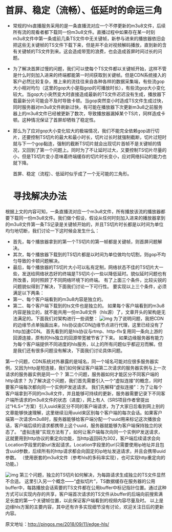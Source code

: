 # 首屏、稳定（流畅）、低延时的命运三角

- 常规的hls直播服务采用的是一条直播流对应一个不停更新的m3u8文件，后续所有流的观看者都下载同一份m3u8文件。直播过程中如果存在某一时刻m3u8文件中第一条或前几条TS文件中无关键帧，新参与进来的播放器依旧会把这些无关键帧的TS文件下载下来，但是并不会对视频解码播放，直到新的含有关键帧的TS文件到来。这会造成带宽的浪费，也会造成首屏时间过长的问题。

- 为了解决首屏过慢的问题，我们可以使每个TS文件都以关键帧开始，这样不管是什么时刻加入进来的终端都能第一时间获取到关键帧。但是CDN系统接入的客户必然比较复杂，推上来的流往往来自各种各样的数据采集端，有些流gop大小相对均匀（这里的gop大小是指gop的可播放时长），有些流gop大小变化较大。当gop大小突然变大时直接造成最新的TS文件迟迟没有生成，播放器下载最新分片可能会不及时导致卡顿。当gop突然变小时造成TS文件生成过快，同时服务器对m3u8文件刷新过快，有可能在播放器下次更新m3u8之前服务器上的m3u8文件已经被更新了数次，导致播放器漏掉某个TS片，同样造成卡顿。这种情况保证了首屏却牺牲了稳定性。

- 那么为了应对gop大小变化较大的极端情况，我们不能完全依赖gop进行切片，还要控制TS切片的最大和最小时长，切片过长时就强制截断，切片过短时就与下一个gop黏连，强制的截断TS切片就会出现切片首帧不是关键帧的情况，又回到了第一个问题上。同时为了不让延时过大，又要控制TS切片尽量的小，但是TS切片变小意味着终端缓存的切片时长变小，应对网络抖动的能力也就下降。

  首屏、稳定（流程）、低延时似乎成了一个无可能的三角形。

  # 寻找解决办法

根据上文的内容可知，一条直播流对应一个m3u8文件，所有播放该流的播放器都要下载同一份m3u8文件。我们做个假设，假设从任何时刻加入进来的播放器拿到的m3u8文件第一条TS记录是关键帧开始的，并且TS切片时长都是以时间为单位均匀地切断，我们讨论一下这时候会发生什么：

- 首先，每个播放器拿到的第一个TS切片的第一帧都是关键帧，则首屏问题解决。
- 其次，每个播放器下载到的TS切片都是以时间为单位做均匀切割，则gop不均匀导致的卡顿问题解决。
- 最后，每个播放器的TS切片大小可以私有定制，网络状态不佳的TS切片大一些，发送给网络状态好的终端是TS切片小一些以降低延时。貌似延时问题也有所改善，同时照顾了不同网络环境下的终端。
  有了上面三个条件，比较尖锐的问题貌似得到了解决，下面我们讨论一下可行性。
  要实现以上三个条件，必须满足以下两条：
- 第一、每个客户端看到的m3u8内容是独立的。
- 第二、每个客户端下载到的ts文件也是独立的。
  如果每个客户端看到的m3u8内容是独立的，就不能共用一份m3u8文件（hls源）了，文章开头的架构是无法满足的。下面我们对架构进行一些调整：
  ![img](http://pingos.me/2018/09/11/edge-hls/edge-hls.jpg)
  为了说明问题，我把CDN的边缘节点单独画出来，hls协议由CDN边缘节点进行代理，这里已经没有了http加速CDN。
  首先看到的是hls协议与rtmp、http-flv复用同一条向上游的回源连接，原有的hls独立的回源带宽被节省了下来。
  如果边缘服务器有能力为每个客户端提供不同进度的hls服务，以上的所有问题似乎都迎刃而解。但是我们还有很多问题没有解决，下面我们讨论具体问题。

第一个问题，CDN系统对外暴露的是域名，同一个域名可能对应很多服务器实例，又因为http是短连接，我们如何保证客户端第二次请求的服务器实例与上一次请求的服务器实例是同一个？
第二个问题，服务器如何才能区分不同客户端的http请求？
为了解决这个问题，我们首先需要引入一个“虚拟连接”的概念，同时要客户端每次都向同一个实例IP发送请求。
我们先解释“虚拟连接”：为了让每个客户端拿到不同的m3u8文件，并且能够可持续的更新，服务器需要记录下不同客户端所请求的m3u8文件的状态（进度），网上有人（SRS项目作者曾提出过“HLS+”方案）引入uuid来区分不同的客户端请求，为了大家日后看到网上别的文章能够快速理解，这里继续沿用uuid来区别每个客户端的每次会话。如果客户端第一次请求m3u8时，服务器能够给客户端分配一个uuid用来标记这次播放会话，客户端后续的请求都携带上这个uuid，服务器就能够为客户端保持独立的状态了。
“虚拟连接”实现方法有了，如何让客户端每次向同一个实例IP发送请求，这就要用到http协议的重定向功能，当http返回码为302，客户端后续请求会向Location字段里的新url发起请求。Location字段里的url只需要使用ip地址并且包含uuid参数，后续所有的http请求都会向固定的ip地址发送请求，并且会携带uuid参数。
（使用嵌套的m3u8文件（参考hls的多码率实现），也可实现http重定向的功能。）

![img](http://pingos.me/2018/09/11/edge-hls/edge-hls-tf.png)
第三个问题，独立的TS切片如何解决，为每路请求生成独立的TS文件显然不合适。
这里引入另一个概念——“虚拟切片”，TS数据缓存在服务器的公用buffer中，每路播放会话索要的TS文件都在公用buffer中标记指针位置。通过这种方式可以实现内存的共享，客户端首次请求的TS文件从buffer的后端向前搜索满足长度的第一个关键帧位置，以此保证客户端看到的视频内容尽量及时。
以上是边缘hls方案的主要内容，其中还有许多实现细节没有讨论，欢迎关注日后的更新内容。



原文地址：http://pingos.me/2018/09/11/edge-hls/